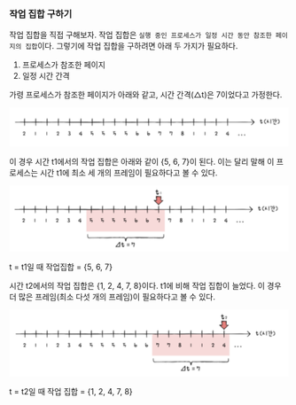 ### 작업 집합 구하기
작업 집합을 직접 구해보자. 작업 집합은 `실행 중인 프로세스가 일정 시간 동안 참조한 페이지의 집합`이다. 그렇기에 작업 집합을 구하려면 아래 두 가지가 필요하다.

1. 프로세스가 참조한 페이지
2. 일정 시간 간격

가령 프로세스가 참조한 페이지가 아래와 같고, 시간 간격(△t)은 7이었다고 가정한다.

![작업집합구하기1](images/작업집합구하기1.png)

이 경우 시간 t1에서의 작업 집합은 아래와 같이 {5, 6, 7}이 된다. 이는 달리 말해 이 프로세스는 시간 t1에 최소 세 개의 프레임이 필요하다고 볼 수 있다.

![작업집합구하기2](images/작업집합구하기2.png)

t = t1일 때 작업집합 = {5, 6, 7}

시간 t2에서의 작업 집합은 {1, 2, 4, 7, 8}이다. t1에 비해 작업 집합이 늘었다. 이 경우 더 많은 프레임(최소 다섯 개의 프레임)이 필요하다고 볼 수 있다.

![작업집합구하기3](images/작업집합구하기3.png)

t = t2일 때 작업 집합 = {1, 2, 4, 7, 8}